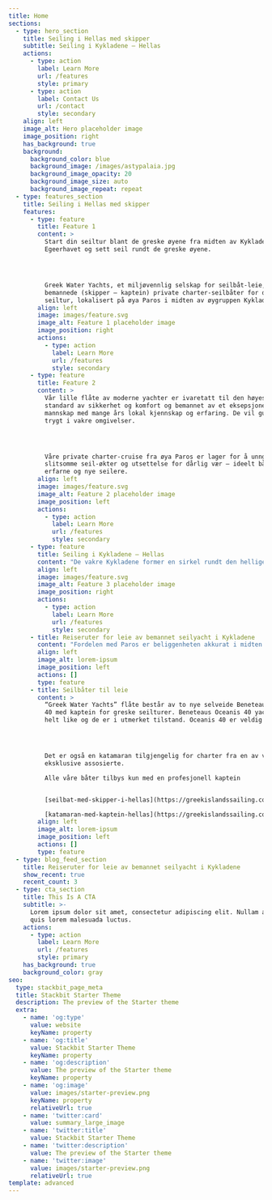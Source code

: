 ```yaml
---
title: Home
sections:
  - type: hero_section
    title: Seiling i Hellas med skipper
    subtitle: Seiling i Kykladene – Hellas
    actions:
      - type: action
        label: Learn More
        url: /features
        style: primary
      - type: action
        label: Contact Us
        url: /contact
        style: secondary
    align: left
    image_alt: Hero placeholder image
    image_position: right
    has_background: true
    background:
      background_color: blue
      background_image: /images/astypalaia.jpg
      background_image_opacity: 20
      background_image_size: auto
      background_image_repeat: repeat
  - type: features_section
    title: Seiling i Hellas med skipper
    features:
      - type: feature
        title: Feature 1
        content: >
          Start din seiltur blant de greske øyene fra midten av Kykladene i
          Egeerhavet og sett seil rundt de greske øyene.




          Greek Water Yachts, et miljøvennlig selskap for seilbåt-leie,
          bemannede (skipper – kaptein) private charter-seilbåter for din greske
          seiltur, lokalisert på øya Paros i midten av øygruppen Kykladene.
        align: left
        image: images/feature.svg
        image_alt: Feature 1 placeholder image
        image_position: right
        actions:
          - type: action
            label: Learn More
            url: /features
            style: secondary
      - type: feature
        title: Feature 2
        content: >
          Vår lille flåte av moderne yachter er ivaretatt til den høyeste
          standard av sikkerhet og komfort og bemannet av et eksepsjonelt
          mannskap med mange års lokal kjennskap og erfaring. De vil guide deg
          trygt i vakre omgivelser.




          Våre private charter-cruise fra øya Paros er lager for å unngå lange,
          slitsomme seil-økter og utsettelse for dårlig vær – ideelt både for
          erfarne og nye seilere.
        align: left
        image: images/feature.svg
        image_alt: Feature 2 placeholder image
        image_position: left
        actions:
          - type: action
            label: Learn More
            url: /features
            style: secondary
      - type: feature
        title: Seiling i Kykladene – Hellas
        content: "De vakre Kykladene former en sirkel rundt den hellige øya Delos hvor – ifølge gresk mytologi – Poseidon, havets gud, rasende på de kykladiske nymfene, forvandlet dem til øyer!\n\n\n\nØygruppen\_**Kykladene**\_er et perfekt valg for ditt private øy-cruise med leie av\_**bemannet seilbåt i Hellas**.\n\nHva dere kan forvente:\n\n*   mange øyer og steder å besøke\n\n*   korte seilinger blant øyene\n\n*   beskyttede vann\n\n*   unik natur og vakre landskap\n\n*   perfekt klima\n\n*   eventyrlig ferie på populære eller isolerte steder\n\n    es\n\nDet er derfor Kykladene er et område du må utforske gjennom leie av bemannet seilbåt.\n\nDet er derfor Kykladene er synonymt med Gresk Sommerferie og en av de beste stedene i verden for private turer med seilbåt.\n\nDet er derfor leing av seilbåt med skipper fra Paros øy er det ideale startpunktet for din private seiltur blant de greske øyene.\n\nSeiltur med leie av bemannet seilbåt i Hellas – Beste måten å oppleve de greske øyene\n\nNaviger vår webside og les mer om din greske seiltur, og ikke glem hva privat seiling med leie av en liten seilbåt tilbyr:\n\n*   en 24/7 sjøutsikt\n\n*   svømming fra baksiden av yachten din i varmt, klart vann\n\n*   besøke og utforske en annerledes øy, havn eller bukt hver dag\n\n*   alltid et bord i vannkanten eller en fantastisk utsikt, ingen turistmengder eller køer\n\n*   tilbring kveldene i land og nyt de beste tavernaene, restaurantene og kafeene\n\n*   besøk vakre naturlige bukter bare tilgjengelige med yacht, for lunsj, svømming, snorkling & avslapping\n\n*   ingen faste reiseruter – du bestemmer tempoet, hvor du vil reise og når\n\n*   et morsom, romantisk eller avslappende avbrekk fra hverdagen\n\n*   koster ikke mer enn en ferie på et hotell fordi du sparer penger for overnatting, måltider og billetter.\n\n*   en miljøvennlig ferie\n"
        align: left
        image: images/feature.svg
        image_alt: Feature 3 placeholder image
        image_position: right
        actions:
          - type: action
            label: Learn More
            url: /features
            style: secondary
      - title: Reiseruter for leie av bemannet seilyacht i Kykladene
        content: "Fordelen med Paros er beliggenheten akkurat i midten av Kykladene med så mange øyer rundt, et ideelt startpunkt for ditt private seilcruise blant de greske øyer.\n\n\n\nDette gir deg muligheten til å seile ut på sjøen hver dag, uansett hvor vinden blåser fra, noe som gjør din greske øyhopping til en drøm.\n\nDet er så mange valg og så mange ankringsplasser å stoppe på, selv i veldig tøffe forhold, derfor er ditt seilecruise blant de greske øyene trygt og hyggelig selv for mannskap med lite erfaring.\n\nLei en av våre yachter og følg din reiserute i Kykladene\n\n*   [Seiltur i Små-Kykladene](https://greekislandssailing.com/no/seiling-til-sma-kykladene/)\_(7 dager)\n\n*   [Privat seiltur til Santorini](https://greekislandssailing.com/no/seiltur-til-santorini/)\_(7 dager)\n"
        align: left
        image_alt: lorem-ipsum
        image_position: left
        actions: []
        type: feature
      - title: Seilbåter til leie
        content: >
          “Greek Water Yachts” flåte består av to nye selveide Beneteaus Oceanis
          40 med kaptein for greske seilturer. Beneteaus Oceanis 40 yachtene er
          helt like og de er i utmerket tilstand. Oceanis 40 er veldig vakker.




          Det er også en katamaran tilgjengelig for charter fra en av våre
          eksklusive assosierte.

          Alle våre båter tilbys kun med en profesjonell kaptein


          [seilbat-med-skipper-i-hellas](https://greekislandssailing.com/no/seilbat-med-skipper-i-hellas/)

          [katamaran-med-kaptein-hellas](https://greekislandssailing.com/no/katamaran-med-kaptein-hellas/)
        align: left
        image_alt: lorem-ipsum
        image_position: left
        actions: []
        type: feature
  - type: blog_feed_section
    title: Reiseruter for leie av bemannet seilyacht i Kykladene
    show_recent: true
    recent_count: 3
  - type: cta_section
    title: This Is A CTA
    subtitle: >-
      Lorem ipsum dolor sit amet, consectetur adipiscing elit. Nullam a metus
      quis lorem malesuada luctus.
    actions:
      - type: action
        label: Learn More
        url: /features
        style: primary
    has_background: true
    background_color: gray
seo:
  type: stackbit_page_meta
  title: Stackbit Starter Theme
  description: The preview of the Starter theme
  extra:
    - name: 'og:type'
      value: website
      keyName: property
    - name: 'og:title'
      value: Stackbit Starter Theme
      keyName: property
    - name: 'og:description'
      value: The preview of the Starter theme
      keyName: property
    - name: 'og:image'
      value: images/starter-preview.png
      keyName: property
      relativeUrl: true
    - name: 'twitter:card'
      value: summary_large_image
    - name: 'twitter:title'
      value: Stackbit Starter Theme
    - name: 'twitter:description'
      value: The preview of the Starter theme
    - name: 'twitter:image'
      value: images/starter-preview.png
      relativeUrl: true
template: advanced
---
```

